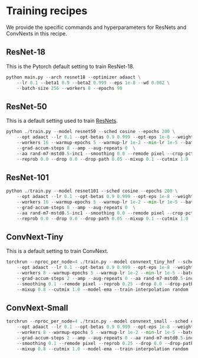 # Training recipes 

We provide the specific commands and hyperparameters for ResNets and ConvNexts in this recipe.

## ResNet-18
This is the Pytorch default setting to train ResNet-18.

```python
python main.py --arch resnet18 --optimizer adaact \
	--lr 0.1 --beta1 0.9 --beta2 0.999 --eps 1e-8 --wd 0.002 \
	--batch-size 256 --workers 8 --epochs 90
```


## ResNet-50
This is a default setting used to train [ResNets](https://arxiv.org/abs/2110.00476).

```python
python ./train.py --model resnet50 --sched cosine --epochs 200 \
    --opt adaact --lr 0.1 --opt-betas 0.9 0.999 --opt-eps 1e-8 --weight-decay 0.002 \
    --workers 16 --warmup-epochs 5 --warmup-lr 1e-2 --min-lr 1e-5 --batch-size 256 \
    --grad-accum-steps 8 --amp --aug-repeats 0  \
    --aa rand-m7-mstd0.5-inc1 --smoothing 0.0 --remode pixel --crop-pct 0.95 \
    --reprob 0.0 --drop 0.0 --drop-path 0.05 --mixup 0.1 --cutmix 1.0
```


## ResNet-101

```python
python ./train.py --model resnet101 --sched cosine --epochs 200 \
    --opt adaact --lr 0.1 --opt-betas 0.9 0.999 --opt-eps 1e-8 --weight-decay 0.002 \
    --workers 16 --warmup-epochs 5 --warmup-lr 1e-2 --min-lr 1e-5 --batch-size 256 \
    --grad-accum-steps 8 --amp --aug-repeats 0  \
    --aa rand-m7-mstd0.5-inc1 --smoothing 0.0 --remode pixel --crop-pct 0.95 \
    --reprob 0.0 --drop 0.0 --drop-path 0.05 --mixup 0.1 --cutmix 1.0
```


## ConvNext-Tiny

This is a default setting to train ConvNext.

```python
torchrun --nproc_per_node=4 ./train.py --model convnext_tiny_hnf --sched cosine --epochs 150 \
    --opt adaact --lr 0.1 --opt-betas 0.9 0.999 --opt-eps 1e-8 --weight-decay 0.002 \
    --workers 8 --warmup-epochs 5 --warmup-lr 1e-2 --min-lr 1e-5 --batch-size 256 \
    --grad-accum-steps 2 --amp --aug-repeats 0 --aa rand-m7-mstd0.5-inc1 \
    --smoothing 0.1 --remode pixel --reprob 0.25 --drop 0.0 --drop-path 0.1 \
    --mixup 0.8 --cutmix 1.0 --model-ema --train-interpolation random
```

## ConvNext-Small

```python
torchrun --nproc_per_node=4 ./train.py --model convnext_small --sched cosine --epochs 150 \
    --opt adaact --lr 0.1 --opt-betas 0.9 0.999 --opt-eps 1e-8 --weight-decay 0.002 \
    --workers 8 --warmup-epochs 5 --warmup-lr 1e-2 --min-lr 1e-5 --batch-size 256 \
    --grad-accum-steps 2 --amp --aug-repeats 0 --aa rand-m7-mstd0.5-inc1 \
    --smoothing 0.1 --remode pixel --reprob 0.25 --drop 0.0 --drop-path 0.1 \
    --mixup 0.8 --cutmix 1.0 --model-ema --train-interpolation random
```
